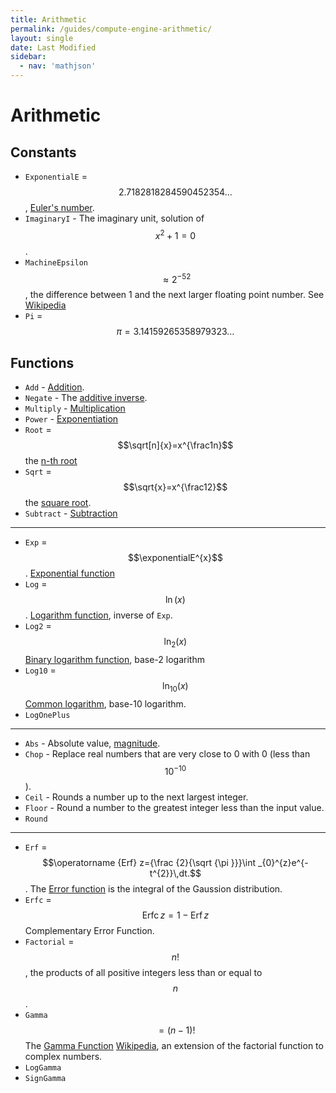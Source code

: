 ```yaml
---
title: Arithmetic
permalink: /guides/compute-engine-arithmetic/
layout: single
date: Last Modified
sidebar:
  - nav: 'mathjson'
---
```


<script type='module'>
    import {renderMathInDocument} from '//unpkg.com/mathlive/dist/mathlive.mjs';
    renderMathInDocument();
</script>

# Arithmetic

## Constants

- `ExponentialE` = $$2.7182818284590452354\ldots$$,
  [Euler's number](https://www.wikidata.org/wiki/Q82435).
- `ImaginaryI` - The imaginary unit, solution of $$x^2+1=0$$.
- `MachineEpsilon` $$\approx 2^{−52}$$, the difference between 1 and the next
  larger floating point number. See
  [Wikipedia](https://en.wikipedia.org/wiki/Machine_epsilon)
- `Pi` = $$\pi = 3.14159265358979323\ldots$$

## Functions

- `Add` - [Addition](https://www.wikidata.org/wiki/Q32043).
- `Negate` - The [additive inverse](https://www.wikidata.org/wiki/Q715358).
- `Multiply` - [Multiplication](https://www.wikidata.org/wiki/Q40276)
- `Power` - [Exponentiation](https://www.wikidata.org/wiki/Q33456)
- `Root` = $$\sqrt[n]{x}=x^{\frac1n}$$ the
  [n-th root](https://www.wikidata.org/wiki/Q601053)
- `Sqrt` = $$\sqrt{x}=x^{\frac12}$$ the
  [square root](https://www.wikidata.org/wiki/Q134237).
- `Subtract` - [Subtraction](https://www.wikidata.org/wiki/Q32043)

---

- `Exp` = $$\exponentialE^{x}$$.
  [Exponential function](https://www.wikidata.org/wiki/Q168698)
- `Log` = $$\ln(x)$$.
  [Logarithm function](https://www.wikidata.org/wiki/Q11197), inverse of `Exp`.
- `Log2` = $$\ln_2(x)$$
  [Binary logarithm function](https://www.wikidata.org/wiki/Q581168), base-2
  logarithm
- `Log10` = $$\ln_10(x)$$ [Common logarithm](Q966582), base-10 logarithm.
- `LogOnePlus`

---

- `Abs` - Absolute value, [magnitude](https://www.wikidata.org/wiki/Q3317982).
- `Chop` - Replace real numbers that are very close to 0 with 0 (less than
  $$10^{-10}$$).
- `Ceil` - Rounds a number up to the next largest integer.
- `Floor` - Round a number to the greatest integer less than the input value.
- `Round`

---

- `Erf` =
  $$\operatorname {Erf} z={\frac {2}{\sqrt {\pi }}}\int _{0}^{z}e^{-t^{2}}\,dt.$$.
  The [Error function](https://en.wikipedia.org/wiki/Error_function) is the
  integral of the Gaussion distribution.
- `Erfc` = $$\operatorname {Erfc} z=1-\operatorname {Erf} z$$ Complementary
  Error Function.
- `Factorial` = $$n!$$, the products of all positive integers less than or equal
  to $$n$$.
- `Gamma` $$= (n-1)!$$ The
  [Gamma Function](https://www.wikidata.org/wiki/Q190573)
  [Wikipedia](https://en.wikipedia.org/wiki/Gamma_function), an extension of the
  factorial function to complex numbers.
- `LogGamma`
- `SignGamma`
